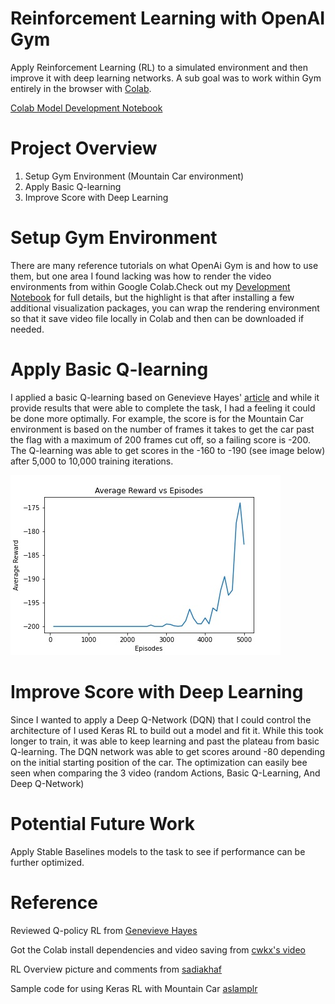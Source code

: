 # Reinforcement Learning with OpenAI Gym

Apply Reinforcement Learning (RL) to a simulated environment and then improve it with deep learning networks. A sub goal was to work within Gym entirely in the browser with [Colab](https://colab.research.google.com/).

[Colab Model Development Notebook]()


# Project Overview
1. Setup Gym Environment (Mountain Car environment)
1. Apply Basic Q-learning
1. Improve Score with Deep Learning

# Setup Gym Environment
There are many reference tutorials on what OpenAi Gym is and how to use them, but one area I found lacking was how to render the video environments from within Google Colab.Check out my [Development Notebook]() for full details, but the highlight is that after installing a few additional visualization packages, you can wrap the rendering environment so that it save video file locally in Colab and then can be downloaded if needed.

# Apply Basic Q-learning
I applied a basic Q-learning based on Genevieve Hayes' [article](https://towardsdatascience.com/getting-started-with-reinforcement-learning-and-open-ai-gym-c289aca874f) and while it provide results that were able to complete the task, I had a feeling it could be done more optimally. For example, the score is for the Mountain Car environment is based on the number of frames it takes to get the car past the flag with a maximum of 200 frames cut off, so a failing score is -200. The Q-learning was able to get scores in the -160 to -190 (see image below) after 5,000 to 10,000 training iterations.

![Q-learning Scores (Iterations vs Score)](https://github.com/coryroyce/reinforcement_learning_open_ai_gym/blob/main/reference/Basic_Q_Learning_Score_Results.jpg)

# Improve Score with Deep Learning
Since I wanted to apply a Deep Q-Network (DQN) that I could control the architecture of I used Keras RL to build out a model and fit it. While this took longer to train, it was able to keep learning and past the plateau from basic Q-learning. The DQN network was able to get scores around -80 depending on the initial starting position of the car. The optimization can easily bee seen when comparing the 3 video (random Actions, Basic Q-Learning, And Deep Q-Network)


# Potential Future Work
Apply Stable Baselines models to the task to see if performance can be further optimized.


# Reference

Reviewed Q-policy RL from [Genevieve Hayes](https://towardsdatascience.com/getting-started-with-reinforcement-learning-and-open-ai-gym-c289aca874f)

Got the Colab install dependencies and video saving from  [cwkx's video](https://www.youtube.com/watch?v=BNSwFURmaCA&ab_channel=cwkx)

RL Overview picture and comments from [sadiakhaf](https://github.com/sadiakhaf/IEEE-Hands-On-RL-using-Python)

Sample code for using Keras RL with Mountain Car [aslamplr](https://github.com/aslamplr/mountaincar_gym)
